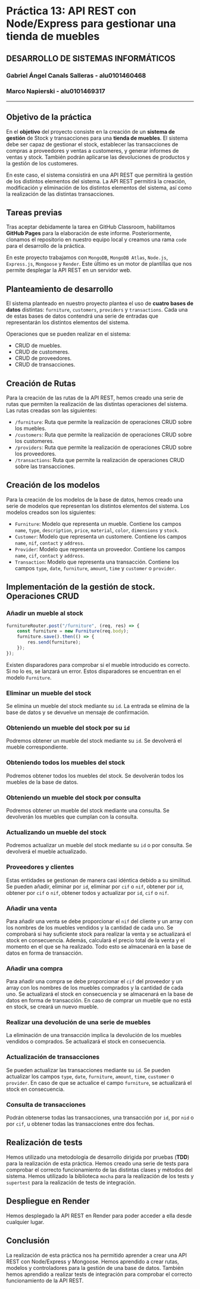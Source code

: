 # Práctica 13: API REST con Node/Express para gestionar una tienda de muebles
## DESARROLLO DE SISTEMAS INFORMÁTICOS
### Gabriel Ángel Canals Salleras - alu0101460468
### Marco Napierski - alu0101469317
---
## Objetivo de la práctica

En el **objetivo** del proyecto consiste en la creación de un **sistema de gestión** de Stock y transacciones para una **tienda de muebles**. El sistema debe ser capaz de gestionar el stock, establecer las transacciones de compras a proveedores y ventas a customeres, y generar informes de ventas y stock. También podrán aplicarse las devoluciones de productos y la gestión de los customeres.

En este caso, el sistema consistirá en una API REST que permitirá la gestión de los distintos elementos del sistema. La API REST permitirá la creación, modificación y eliminación de los distintos elementos del sistema, así como la realización de las distintas transacciones.

## Tareas previas
Tras aceptar debidamente la tarea en GitHub Classroom, habilitamos **GitHub Pages** para la elaboración de este informe. Posteriormente, clonamos el repositorio en nuestro equipo local y creamos una rama `code` para el desarrollo de la práctica.

En este proyecto trabajamos con `MongoDB`, `MongoDB Atlas`, `Node.js`, `Express.js`, `Mongoose` y `Render`. Este último es un motor de plantillas que nos permite desplegar la API REST en un servidor web.

## Planteamiento de desarrollo
El sistema planteado en nuestro proyecto plantea el uso de **cuatro bases de datos** distintas: `furniture`, `customers`, `providers` y `transactions`. Cada una de estas bases de datos contendrá una serie de entradas que representarán los distintos elementos del sistema.

Operaciones que se pueden realizar en el sistema:
- CRUD de muebles.
- CRUD de customeres.
- CRUD de proveedores.
- CRUD de transacciones.

## Creación de Rutas
Para la creación de las rutas de la API REST, hemos creado una serie de rutas que permiten la realización de las distintas operaciones del sistema. Las rutas creadas son las siguientes:
- `/furniture`: Ruta que permite la realización de operaciones CRUD sobre los muebles.
- `/customers`: Ruta que permite la realización de operaciones CRUD sobre los customeres.
- `/providers`: Ruta que permite la realización de operaciones CRUD sobre los proveedores.
- `/transactions`: Ruta que permite la realización de operaciones CRUD sobre las transacciones.

## Creación de los modelos
Para la creación de los modelos de la base de datos, hemos creado una serie de modelos que representan los distintos elementos del sistema. Los modelos creados son los siguientes:
- `Furniture`: Modelo que representa un mueble. Contiene los campos `name`, `type`, `description`, `price`, `material`, `color`, `dimensions` y `stock`.
- `Customer`: Modelo que representa un customere. Contiene los campos `name`, `nif`, `contact` y `address`.
- `Provider`: Modelo que representa un proveedor. Contiene los campos `name`, `cif`, `contact` y `address`.
- `Transaction`: Modelo que representa una transacción. Contiene los campos `type`, `date`, `furniture`, `amount`, `time` y `customer` o `provider`.


## Implementación de la gestión de stock. Operaciones CRUD

### Añadir un mueble al stock

```typescript
furnitureRouter.post("/furniture", (req, res) => {
	const furniture = new Furniture(req.body);
	furniture.save().then(() => {
		res.send(furniture);
	});
});
```

Existen disparadores para comprobar si el mueble introducido es correcto. Si no lo es, se lanzará un error. Estos disparadores se encuentran en el modelo `Furniture`.

### Eliminar un mueble del stock
Se elimina un mueble del stock mediante su `id`. La entrada se elimina de la base de datos y se devuelve un mensaje de confirmación.

### Obteniendo un mueble del stock por su `id`
Podremos obtener un mueble del stock mediante su `id`. Se devolverá el mueble correspondiente.

### Obteniendo todos los muebles del stock
Podremos obtener todos los muebles del stock. Se devolverán todos los muebles de la base de datos.

### Obteniendo un mueble del stock por consulta
Podremos obtener un mueble del stock mediante una consulta. Se devolverán los muebles que cumplan con la consulta.

### Actualizando un mueble del stock
Podremos actualizar un mueble del stock mediante su `id` o por consulta. Se devolverá el mueble actualizado.

### Proveedores y clientes
Estas entidades se gestionan de manera casi idéntica debido a su similitud. Se pueden añadir, eliminar por `id`, eliminar por `cif` o `nif`, obtener por `id`, obtener por `cif` o `nif`, obtener todos y actualizar por `id`, `cif` o `nif`.

### Añadir una venta
Para añadir una venta se debe proporcionar el `nif` del cliente y un array con los nombres de los muebles vendidos y la cantidad de cada uno. Se comprobará si hay suficiente stock para realizar la venta y se actualizará el stock en consecuencia. Además, calculará el precio total de la venta y el momento en el que se ha realizado. Todo esto se almacenará en la base de datos en forma de transacción.

### Añadir una compra
Para añadir una compra se debe proporcionar el `cif` del proveedor y un array con los nombres de los muebles comprados y la cantidad de cada uno. Se actualizará el stock en consecuencia y se almacenará en la base de datos en forma de transacción. En caso de comprar un mueble que no está en stock, se creará un nuevo mueble.

### Realizar una devolución de una serie de muebles
La eliminación de una transacción implica la devolución de los muebles vendidos o comprados. Se actualizará el stock en consecuencia.

### Actualización de transacciones
Se pueden actualizar las transacciones mediante su `id`. Se pueden actualizar los campos `type`, `date`, `furniture`, `amount`, `time`, `customer` o `provider`. En caso de que se actualice el campo `furniture`, se actualizará el stock en consecuencia.

### Consulta de transacciones
Podrán obtenerse todas las transacciones, una transacción por `id`, por `nid` o por `cif`, u obtener todas las transacciones entre dos fechas.

## Realización de tests
Hemos utilizado una metodología de desarrollo dirigida por pruebas (**TDD**) para la realización de esta práctica. Hemos creado una serie de tests para comprobar el correcto funcionamiento de las distintas clases y métodos del sistema. Hemos utilizado la biblioteca `mocha` para la realización de los tests y `supertest` para la realización de tests de integración.

## Despliegue en Render
Hemos desplegado la API REST en Render para poder acceder a ella desde cualquier lugar.

## Conclusión
La realización de esta práctica nos ha permitido aprender a crear una API REST con Node/Express y Mongoose. Hemos aprendido a crear rutas, modelos y controladores para la gestión de una base de datos. También hemos aprendido a realizar tests de integración para comprobar el correcto funcionamiento de la API REST.
